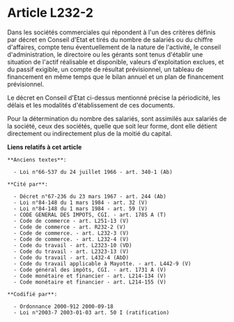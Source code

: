 # Article L232-2

Dans les sociétés commerciales qui répondent à l'un des critères définis par décret en Conseil d'Etat et tirés du nombre de
salariés ou du chiffre d'affaires, compte tenu éventuellement de la nature de l'activité, le conseil d'administration, le
directoire ou les gérants sont tenus d'établir une situation de l'actif réalisable et disponible, valeurs d'exploitation
exclues, et du passif exigible, un compte de résultat prévisionnel, un tableau de financement en même temps que le bilan
annuel et un plan de financement prévisionnel.

Le décret en Conseil d'Etat ci-dessus mentionné précise la périodicité, les délais et les modalités d'établissement de ces
documents.

Pour la détermination du nombre des salariés, sont assimilés aux salariés de la société, ceux des sociétés, quelle que soit
leur forme, dont elle détient directement ou indirectement plus de la moitié du capital.

**Liens relatifs à cet article**

	**Anciens textes**:

	  - Loi n°66-537 du 24 juillet 1966 - art. 340-1 (Ab)

	**Cité par**:

	  - Décret n°67-236 du 23 mars 1967 - art. 244 (Ab)
	  - Loi n°84-148 du 1 mars 1984 - art. 32 (V)
	  - Loi n°84-148 du 1 mars 1984 - art. 59 (V)
	  - CODE GENERAL DES IMPOTS, CGI. - art. 1785 A (T)
	  - Code de commerce - art. L251-13 (V)
	  - Code de commerce - art. R232-2 (V)
	  - Code de commerce. - art. L232-3 (V)
	  - Code de commerce. - art. L232-4 (V)
	  - Code du travail - art. L2323-10 (VD)
	  - Code du travail - art. L2323-13 (V)
	  - Code du travail - art. L432-4 (AbD)
	  - Code du travail applicable à Mayotte. - art. L442-9 (V)
	  - Code général des impôts, CGI. - art. 1731 A (V)
	  - Code monétaire et financier - art. L214-134 (V)
	  - Code monétaire et financier - art. L214-155 (V)

	**Codifié par**:

	  - Ordonnance 2000-912 2000-09-18
	  - Loi n°2003-7 2003-01-03 art. 50 I (ratification)
